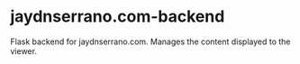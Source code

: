 # jaydnserrano.com-backend
Flask backend for jaydnserrano.com. Manages the content displayed to the viewer.
